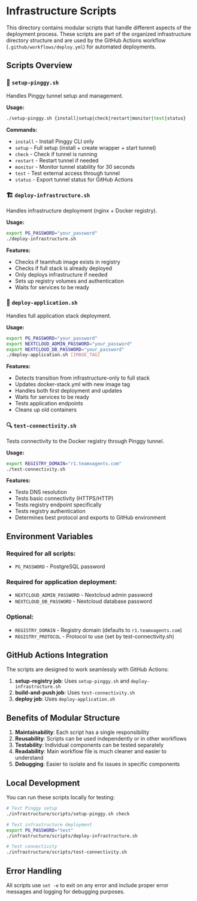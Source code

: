# Infrastructure Scripts

This directory contains modular scripts that handle different aspects of the deployment process. These scripts are part of the organized infrastructure directory structure and are used by the GitHub Actions workflow (`.github/workflows/deploy.yml`) for automated deployments.

## Scripts Overview

### 🔧 `setup-pinggy.sh`

Handles Pinggy tunnel setup and management.

**Usage:**

```bash
./setup-pinggy.sh {install|setup|check|restart|monitor|test|status}
```

**Commands:**

- `install` - Install Pinggy CLI only
- `setup` - Full setup (install + create wrapper + start tunnel)
- `check` - Check if tunnel is running
- `restart` - Restart tunnel if needed
- `monitor` - Monitor tunnel stability for 30 seconds
- `test` - Test external access through tunnel
- `status` - Export tunnel status for GitHub Actions

### 🏗️ `deploy-infrastructure.sh`

Handles infrastructure deployment (nginx + Docker registry).

**Usage:**

```bash
export PG_PASSWORD="your_password"
./deploy-infrastructure.sh
```

**Features:**

- Checks if teamhub image exists in registry
- Checks if full stack is already deployed
- Only deploys infrastructure if needed
- Sets up registry volumes and authentication
- Waits for services to be ready

### 🚀 `deploy-application.sh`

Handles full application stack deployment.

**Usage:**

```bash
export PG_PASSWORD="your_password"
export NEXTCLOUD_ADMIN_PASSWORD="your_password"
export NEXTCLOUD_DB_PASSWORD="your_password"
./deploy-application.sh [IMAGE_TAG]
```

**Features:**

- Detects transition from infrastructure-only to full stack
- Updates docker-stack.yml with new image tag
- Handles both first deployment and updates
- Waits for services to be ready
- Tests application endpoints
- Cleans up old containers

### 🔍 `test-connectivity.sh`

Tests connectivity to the Docker registry through Pinggy tunnel.

**Usage:**

```bash
export REGISTRY_DOMAIN="r1.teamxagents.com"
./test-connectivity.sh
```

**Features:**

- Tests DNS resolution
- Tests basic connectivity (HTTPS/HTTP)
- Tests registry endpoint specifically
- Tests registry authentication
- Determines best protocol and exports to GitHub environment

## Environment Variables

### Required for all scripts:

- `PG_PASSWORD` - PostgreSQL password

### Required for application deployment:

- `NEXTCLOUD_ADMIN_PASSWORD` - Nextcloud admin password
- `NEXTCLOUD_DB_PASSWORD` - Nextcloud database password

### Optional:

- `REGISTRY_DOMAIN` - Registry domain (defaults to `r1.teamxagents.com`)
- `REGISTRY_PROTOCOL` - Protocol to use (set by test-connectivity.sh)

## GitHub Actions Integration

The scripts are designed to work seamlessly with GitHub Actions:

1. **setup-registry job**: Uses `setup-pinggy.sh` and `deploy-infrastructure.sh`
2. **build-and-push job**: Uses `test-connectivity.sh`
3. **deploy job**: Uses `deploy-application.sh`

## Benefits of Modular Structure

1. **Maintainability**: Each script has a single responsibility
2. **Reusability**: Scripts can be used independently or in other workflows
3. **Testability**: Individual components can be tested separately
4. **Readability**: Main workflow file is much cleaner and easier to understand
5. **Debugging**: Easier to isolate and fix issues in specific components

## Local Development

You can run these scripts locally for testing:

```bash
# Test Pinggy setup
./infrastructure/scripts/setup-pinggy.sh check

# Test infrastructure deployment
export PG_PASSWORD="test"
./infrastructure/scripts/deploy-infrastructure.sh

# Test connectivity
./infrastructure/scripts/test-connectivity.sh
```

## Error Handling

All scripts use `set -e` to exit on any error and include proper error messages and logging for debugging purposes.
